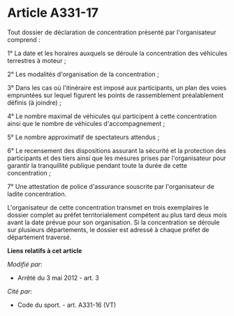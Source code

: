 # Article A331-17

Tout dossier de déclaration de concentration présenté par l'organisateur comprend : 

1° La date et les horaires auxquels se déroule la concentration des véhicules terrestres à moteur ; 

2° Les modalités d'organisation de la concentration ; 

3° Dans les cas où l'itinéraire est imposé aux participants, un plan des voies empruntées sur lequel figurent les points de
rassemblement préalablement définis (à joindre) ; 

4° Le nombre maximal de véhicules qui participent à cette concentration ainsi que le nombre de véhicules d'accompagnement ; 

5° Le nombre approximatif de spectateurs attendus ; 

6° Le recensement des dispositions assurant la sécurité et la protection des participants et des tiers ainsi que les mesures
prises par l'organisateur pour garantir la tranquillité publique pendant toute la durée de cette concentration ; 

7° Une attestation de police d'assurance souscrite par l'organisateur de ladite concentration. 

L'organisateur de cette concentration transmet en trois exemplaires le dossier complet au préfet territorialement compétent
au plus tard deux mois avant la date prévue pour son organisation. Si la concentration se déroule sur plusieurs départements,
le dossier est adressé à chaque préfet de département traversé.

**Liens relatifs à cet article**

_Modifié par_:

  - Arrêté du 3 mai 2012 - art. 3

_Cité par_:

  - Code du sport. - art. A331-16 (VT)
